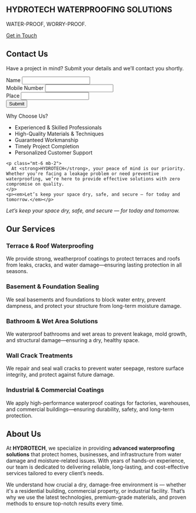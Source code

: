 
<html lang="en">
<head>
  <meta charset="UTF-8" />
  <meta name="viewport" content="width=device-width, initial-scale=1.0" />
  <title>HYDROTECH Waterproofing Solutions</title>
  <script src="https://cdn.tailwindcss.com"></script>
</head>
<body class="bg-gray-50 text-gray-800">

  <!-- Hero Section -->
  <section class="bg-blue-600 text-white text-center py-20">
    <h1 class="text-4xl font-bold mb-4">HYDROTECH WATERPROOFING SOLUTIONS</h1>
    <p class="text-lg mb-6">WATER-PROOF, WORRY-PROOF.</p>
    <a href="#contact" class="bg-white text-blue-600 px-6 py-2 rounded-full font-semibold hover:bg-blue-100">Get in Touch</a>
  </section>

  <!-- About Section -->
<section id="contact" class="bg-gray-200 py-16 px-6 text-center">
  <h2 class="text-3xl font-bold mb-4">Contact Us</h2>
  <p class="mb-6 text-gray-700">Have a project in mind? Submit your details and we’ll contact you shortly.</p>

  <form action="https://formspree.io/f/mjkrzale" method="POST" class="max-w-md mx-auto bg-white p-6 rounded-lg shadow">
    <div class="mb-4 text-left">
      <label class="block text-gray-700 mb-2" for="name">Name</label>
      <input type="text" id="name" name="name" required class="w-full px-4 py-2 border rounded-md focus:outline-none focus:ring-2 focus:ring-blue-400">
    </div>
    <div class="mb-4 text-left">
      <label class="block text-gray-700 mb-2" for="mobile">Mobile Number</label>
      <input type="tel" id="mobile" name="mobile" required pattern="[0-9]{10}" class="w-full px-4 py-2 border rounded-md focus:outline-none focus:ring-2 focus:ring-blue-400">
    </div>
    <div class="mb-4 text-left">
      <label class="block text-gray-700 mb-2" for="place">Place</label>
      <input type="text" id="place" name="place" required class="w-full px-4 py-2 border rounded-md focus:outline-none focus:ring-2 focus:ring-blue-400">
    </div>
    <button type="submit" class="bg-blue-600 text-white px-6 py-2 rounded-full font-semibold hover:bg-blue-700">
      Submit
    </button>
  </form>
</section>
    <!-- Why Choose Us Section -->
 <div class="text-center">
    <p class="text-2xl font-bold mb-4">Why Choose Us?</p>
    <div class="text-center">
      <ul class="list-disc list-inside text-gray-700 inline-block text-left">
        <li>Experienced & Skilled Professionals</li>
        <li>High-Quality Materials & Techniques</li>
        <li>Guaranteed Workmanship</li>
        <li>Timely Project Completion</li>
        <li>Personalized Customer Support</li>
      </ul>
    </div>

    <p class="mt-6 mb-2">
      At <strong>HYDROTECH</strong>, your peace of mind is our priority. Whether you're facing a leakage problem or need preventive waterproofing, we’re here to provide effective solutions with zero compromise on quality.
    </p>
    <p><em>Let’s keep your space dry, safe, and secure — for today and tomorrow.</em></p>
  </section>
    </p>
    <p><em>Let’s keep your space dry, safe, and secure — for today and tomorrow.</em></p>
</ul>
</div>
  </section>

  <!-- Services Section -->
  <section id="services" class="bg-white py-16 px-6">
    <div class="max-w-5xl mx-auto text-center">
      <h2 class="text-3xl font-bold mb-10">Our Services</h2>
      <div class="grid grid-cols-1 md:grid-cols-3 gap-8">
        <div class="bg-gray-100 p-6 rounded-lg shadow">
          <h3 class="text-xl font-semibold mb-2">Terrace & Roof Waterproofing</h3>
          <p>We provide strong, weatherproof coatings to protect terraces and roofs from leaks, cracks, and water damage—ensuring lasting protection in all seasons.</p>
        </div>
        <div class="bg-gray-100 p-6 rounded-lg shadow">
          <h3 class="text-xl font-semibold mb-2">Basement & Foundation Sealing</h3>
          <p>We seal basements and foundations to block water entry, prevent dampness, and protect your structure from long-term moisture damage.</p>
        </div>
        <div class="bg-gray-100 p-6 rounded-lg shadow">
          <h3 class="text-xl font-semibold mb-2">Bathroom & Wet Area Solutions</h3>
          <p>We waterproof bathrooms and wet areas to prevent leakage, mold growth, and structural damage—ensuring a dry, healthy space.</p>
        </div>
        <div class="bg-gray-100 p-6 rounded-lg shadow">
          <h3 class="text-xl font-semibold mb-2">Wall Crack Treatments</h3>
          <p>We repair and seal wall cracks to prevent water seepage, restore surface integrity, and protect against future damage.</p>
        </div>
        <div class="bg-gray-100 p-6 rounded-lg shadow">
          <h3 class="text-xl font-semibold mb-2">Industrial & Commercial Coatings</h3>
          <p>We apply high-performance waterproof coatings for factories, warehouses, and commercial buildings—ensuring durability, safety, and long-term protection.</p>
        </div>
      </div>
    </div>
  </section>

  <!-- Contact Section -->
<section id="about" class="py-16 px-6 max-w-4xl mx-auto text-center">
    <h2 class="text-3xl font-bold mb-4">About Us</h2>
    <p class="mb-4">
      At <strong>HYDROTECH</strong>, we specialize in providing <strong>advanced waterproofing solutions</strong> that protect homes, businesses, and infrastructure from water damage and moisture-related issues. With years of hands-on experience, our team is dedicated to delivering reliable, long-lasting, and cost-effective services tailored to every client’s needs.
    </p>
    <p class="mb-4">
      We understand how crucial a dry, damage-free environment is — whether it's a residential building, commercial property, or industrial facility. That’s why we use the latest technologies, premium-grade materials, and proven methods to ensure top-notch results every time.
    </p>
</body>
</html>  
